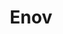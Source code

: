 ---
enabled: true
title: "Enov"
description: "Business Theme"
image_webp: images/templates/enov.webp
image: images/templates/enov.jpg
link: "https://enov.tristangoetz.me"

---